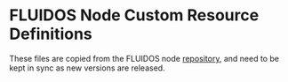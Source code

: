 # FLUIDOS Node Custom Resource Definitions

These files are copied from the FLUIDOS node [repository](https://github.com/fluidos-project/node), and need to be kept in sync as new versions are released.
